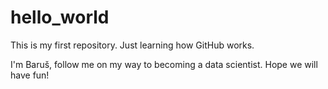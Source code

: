 # hello_world
This is my first repository. Just learning how GitHub works.

I'm Baruš, follow me on my way to becoming a data scientist. Hope we will have fun!

